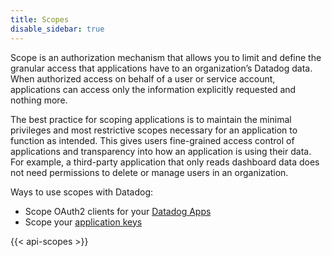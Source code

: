 ```yaml
---
title: Scopes
disable_sidebar: true
---
```


Scope is an authorization mechanism that allows you to limit and define the granular access that applications have to an organization’s Datadog data. When authorized access on behalf of a user or service account, applications can access only the information explicitly requested and nothing more.

The best practice for scoping applications is to maintain the minimal privileges and most restrictive scopes necessary for an application to function as intended. This gives users fine-grained access control of applications and transparency into how an application is using their data. For example, a third-party application that only reads dashboard data does not need permissions to delete or manage users in an organization.

Ways to use scopes with Datadog:
- Scope OAuth2 clients for your [Datadog Apps][1]
- Scope your [application keys][2] 

{{< api-scopes >}}

[1]: https://docs.datadoghq.com/developers/datadog_apps/#oauth-api-access
[2]: https://docs.datadoghq.com/account_management/api-app-keys/
